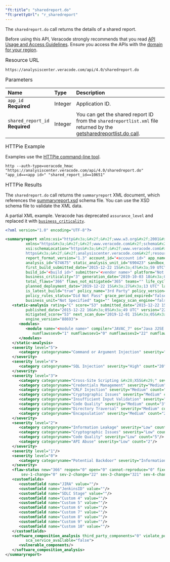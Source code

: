 ```yaml
---
"ft:title": "sharedreport.do"
"ft:prettyUrl": "r_sharedreport"
---
```

The `sharedreport.do` call returns the details of a shared report.

Before using this API, Veracode strongly recommends that you read [API Usage and Access Guidelines](https://docs.veracode.com/r/c_API_usage_guidelines). Ensure you access the APIs with the [domain for your region](https://docs.veracode.com/r/Region_Domains_for_Veracode_APIs).

<p><span style="font-size: medium;">Resource URL</span></p>

`https://analysiscenter.veracode.com/api/4.0/sharedreport.do`

<p><span style="font-size: medium;">Parameters</span></p>

| Name                               | Type    | Description                                                                                                                                        |
|:-----------------------------------|:--------|:---------------------------------------------------------------------------------------------------------------------------------------------------|
| `app_id`<br>**Required**           | Integer | Application ID.                                                                                                                                    |
| `shared_report_id`<br>**Required** | Integer | You can get the shared report ID from the `sharedreportlist.xml` file returned by the [getsharedreportlist.do call](05_getsharedreportlist_do.md). |

<p><span style="font-size: medium;">HTTPie Example</span></p>

Examples use the [HTTPie command-line tool](https://docs.veracode.com/r/c_httpie_tool).

```shell
http --auth-type=veracode_hmac "https://analysiscenter.veracode.com/api/4.0/sharedreport.do" "app_id==<app id>" "shared_report_id==10651"
```

<p><span style="font-size: medium;">HTTPie Results</span></p>

The `sharedreport.do` call returns the `summaryreport` XML document, which references the [summaryreport.xsd](https://analysiscenter.veracode.com/resource/summaryreport.xsd) schema file. You can use the XSD schema file to validate the XML data.

A partial XML example. Veracode has deprecated `assurance_level` and replaced it with [`business_criticality`](https://docs.veracode.com/r/review_assurancelevels).

```xml
<?xml version="1.0" encoding="UTF-8"?>

<summaryreport xmlns:xsi="http&#x3a;&#x2f;&#x2f;www.w3.org&#x2f;2001&#x2f;XMLSchema-instance" 
         xmlns="https&#x3a;&#x2f;&#x2f;www.veracode.com&#x2f;schema&#x2f;reports&#x2f;export&#x2f;1.0" 
         xsi:schemaLocation="https&#x3a;&#x2f;&#x2f;www.veracode.com&#x2f;schema&#x2f;reports&#x2f;export&#x2f;1.0 
         https&#x3a;&#x2f;&#x2f;analysiscenter.veracode.com&#x2f;resource&#x2f;summaryreport.xsd" 
         report_format_version="1.3" account_id="<account id>" app_name="<app name>" app_id="<app id>" 
         analysis_id="674675" static_analysis_unit_id="690423" sandbox_id="<sandbox id>" 
         first_build_submitted_date="2015-12-22 15&#x3a;47&#x3a;59 UTC" version="22 July 2019 Static" 
         build_id="<build id>" submitter="<vendor name>" platform="Not Specified" assurance_level="3" 
         business_criticality="3" generation_date="2019-10-03 18&#x3a;03&#x3a;20 UTC" veracode_level="VL1" 
         total_flaws="366" flaws_not_mitigated="365" teams="" life_cycle_stage="Not Specified" 
         planned_deployment_date="2019-12-22 15&#x3a;27&#x3a;13 UTC" last_update_time="2019-07-22 16&#x3a;05&#x3a;52 UTC" 
         is_latest_build="true" policy_name="3rd Party" policy_version="2" policy_compliance_status="Did Not Pass" 
         policy_rules_status="Did Not Pass" grace_period_expired="false" scan_overdue="false" business_owner="" 
         business_unit="Not Specified" tags="" legacy_scan_engine="false">
   <static-analysis rating="C" score="53" submitted_date="2015-12-22 15&#x3a;47&#x3a;47 UTC" 
         published_date="2015-12-22 16&#x3a;05&#x3a;49 UTC" version="22 July 2019 Static" mitigated_rating="C" 
         mitigated_score="53" next_scan_due="2019-12-01 15&#x3a;05&#x3a;49 UTC" analysis_size_bytes="5696667" 
         engine_version="88693">
      <modules>
         <module name="<module name>" compiler="JAVAC_7" os="Java J2SE 7" architecture="JVM" loc="77543" score="52" 
            numflawssev0="1" numflawssev1="0" numflawssev2="22" numflawssev3="321" numflawssev4="20" numflawssev5="2"/>
      </modules>
   </static-analysis>
   <severity level="5">
      <category categoryname="Command or Argument Injection" severity="Very High" count="2"/>
   </severity>
   <severity level="4">
      <category categoryname="SQL Injection" severity="High" count="20"/>
   </severity>
   <severity level="3">
      <category categoryname="Cross-Site Scripting &#x28;XSS&#x29;" severity="Medium" count="252"/>
      <category categoryname="Credentials Management" severity="Medium" count="44"/>
      <category categoryname="CRLF Injection" severity="Medium" count="8"/>
      <category categoryname="Cryptographic Issues" severity="Medium" count="5"/>
      <category categoryname="Insufficient Input Validation" severity="Medium" count="4"/>
      <category categoryname="Code Quality" severity="Medium" count="3"/>
      <category categoryname="Directory Traversal" severity="Medium" count="3"/>
      <category categoryname="Encapsulation" severity="Medium" count="2"/>
   </severity>
   <severity level="2">
      <category categoryname="Information Leakage" severity="Low" count="10"/>
      <category categoryname="Cryptographic Issues" severity="Low" count="5"/>
      <category categoryname="Code Quality" severity="Low" count="5"/>
      <category categoryname="API Abuse" severity="Low" count="2"/>
   </severity>
   <severity level="1"/>
   <severity level="0">
      <category categoryname="Potential Backdoor" severity="Informational" count="1"/>
   </severity>
   <flaw-status new="366" reopen="0" open="0" cannot-reproduce="0" fixed="0" total="366" not_mitigated="365" 
       sev-1-change="0" sev-2-change="22" sev-3-change="321" sev-4-change="20" sev-5-change="2"/>
   <customfields>
      <customfield name="JIRA" value=""/>
      <customfield name="JenkinsID" value=""/>
      <customfield name="SDLC Stage" value=""/>
      <customfield name="Custom 4" value=""/>
      <customfield name="Custom 5" value=""/>
      <customfield name="Custom 6" value=""/>
      <customfield name="Custom 7" value=""/>
      <customfield name="Custom 8" value=""/>
      <customfield name="Custom 9" value=""/>
      <customfield name="Custom 10" value=""/>
   </customfields>
   <software_composition_analysis third_party_components="0" violate_policy="false" components_violated_policy="0" 
         sca_service_available="false">
      <vulnerable_components/>
   </software_composition_analysis>
</summaryreport>
```